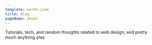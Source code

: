 ```yaml
---
template: words.jade
title: blog
pageName: about
---
```

Tutorials, tech, and random thoughts related to web design, and pretty much anything else.
